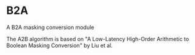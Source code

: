 # B2A
A B2A masking conversion module

The A2B algorithm is based on "A Low-Latency High-Order Arithmetic to Boolean Masking Conversion" by Liu et al.


